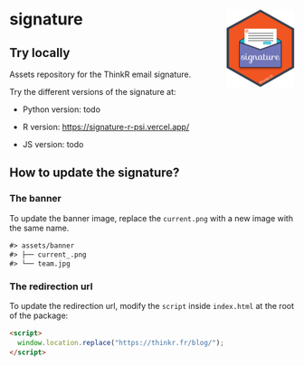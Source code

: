 # signature <img src="logo.png" align="right" height="137" />

## Try locally

Assets repository for the ThinkR email signature.

Try the different versions of the signature at:

- Python version: todo

- R version: <https://signature-r-psi.vercel.app/>

- JS version: todo

## How to update the signature?

### The banner

To update the banner image, replace the `current.png` with a new image with the same name.

    #> assets/banner
    #> ├── current_.png
    #> └── team.jpg

### The redirection url

To update the redirection url, modify the `script` inside `index.html` at the root of the package:

```html
<script>
  window.location.replace("https://thinkr.fr/blog/");
</script>
```
